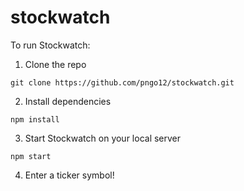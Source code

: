 # stockwatch

To run Stockwatch:

1. Clone the repo

``` git clone https://github.com/pngo12/stockwatch.git ```

2. Install dependencies

``` npm install ```

3. Start Stockwatch on your local server

``` npm start ```

4. Enter a ticker symbol!